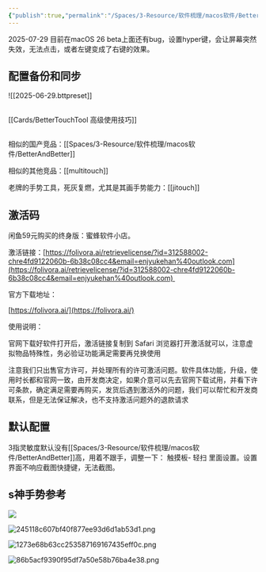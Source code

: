 ```yaml
---
{"publish":true,"permalink":"/Spaces/3-Resource/软件梳理/macos软件/BetterTouchTool.md","title":"BetterTouchTool","created":"2022-06-09","modified":"2025-06-18","published":"2025-07-29T14:21:36.715+08:00","tags":["macOS软件"],"cssclasses":""}
---
```



2025-07-29 目前在macOS 26 beta上面还有bug，设置hyper键，会让屏幕突然失效，无法点击，或者左键变成了右键的效果。

## 配置备份和同步

![[2025-06-29.bttpreset]]

##

[[Cards/BetterTouchTool 高级使用技巧]]

##
相似的国产竞品：[[Spaces/3-Resource/软件梳理/macos软件/BetterAndBetter]]

相似的其他竞品：[[multitouch]]

老牌的手势工具，死灰复燃，尤其是其画手势能力：[[jitouch]]

## 激活码

闲鱼59元购买的终身版：蜜蜂软件小店。

激活链接：[https://folivora.ai/retrievelicense/?id=312588002-chre4fd9122060b-6b38c08cc4&email=enjyukehan%40outlook.com](https://folivora.ai/retrievelicense/?id=312588002-chre4fd9122060b-6b38c08cc4&email=enjyukehan%40outlook.com) 

官方下载地址：

[https://folivora.ai/](https://folivora.ai/)

使用说明：

官网下载好软件打开后，激活链接复制到 Safari 浏览器打开激活就可以，注意虚拟物品特殊性，务必验证功能满足需要再兑换使用

注意我们只出售官方许可，并处理所有的许可激活问题。软件具体功能，升级，使用时长都和官网一致，由开发商决定，如果介意可以先去官网下载试用，并看下许可条款，确定满足需要再购买，发货后遇到激活外的问题，我们可以帮忙和开发商联系，但是无法保证解决，也不支持激活问题外的退款请求

## 默认配置

3指灵敏度默认没有[[Spaces/3-Resource/软件梳理/macos软件/BetterAndBetter]]高，用着不跟手，调整一下：
触摸板- 轻扫 里面设置。设置界面不响应截图快捷键，无法截图。


## s神手势参考

![](https://pub-pic.oldwinter.top/2025/06/b7a48f3a51c4bbbcd98baf70d89eedef.png)

![245118c607bf40f877ee93d6d1ab53d1.png](https://pub-pic.oldwinter.top/2025/06/a54327ac698aa1a976531820d3a8c618.png)

![1273e68b63cc253587169167435eff0c.png](https://pub-pic.oldwinter.top/2025/06/c2b38b121fd389dfba3a3dcd7e103a93.png)

![86b5acf9390f95df7a50e58b76ba4e38.png](https://pub-pic.oldwinter.top/2025/06/7140faca6c5faca3cf489a566bea5019.png)
